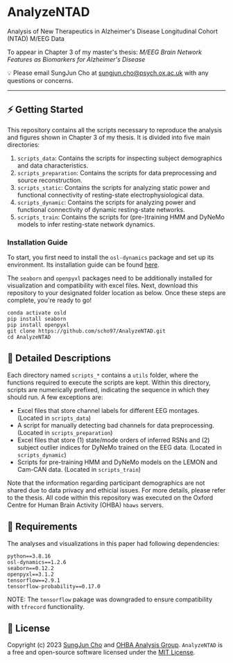 # AnalyzeNTAD
Analysis of New Therapeutics in Alzheimer's Disease Longitudinal Cohort (NTAD) M/EEG Data

To appear in Chapter 3 of my master's thesis: _M/EEG Brain Network Features as Biomarkers for Alzheimer's Disease_

💡 Please email SungJun Cho at sungjun.cho@psych.ox.ac.uk with any questions or concerns.

---

## ⚡️ Getting Started

This repository contains all the scripts necessary to reproduce the analysis and figures shown in Chapter 3 of my thesis. It is divided into five main directories:

1. `scripts_data`: Contains the scripts for inspecting subject demographics and data characteristics.
2. `scripts_preparation`: Contains the scripts for data preprocessing and source reconstruction.
3. `scripts_static`: Contains the scripts for analyzing static power and functional connectivity of resting-state electrophysiological data.
4. `scripts_dynamic`: Contains the scripts for analyzing power and functional connectivity of dynamic resting-state networks.
5. `scripts_train`: Contains the scripts for (pre-)training HMM and DyNeMo models to infer resting-state network dynamics.

### Installation Guide
To start, you first need to install the `osl-dynamics` package and set up its environment. Its installation guide can be found [here](https://github.com/OHBA-analysis/osl-dynamics).

The `seaborn` and `openpyxl` packages need to be additionally installed for visualization and compatibility with excel files. Next, download this repository to your designated folder location as below. Once these steps are complete, you're ready to go!

```
conda activate osld
pip install seaborn
pip install openpyxl
git clone https://github.com/scho97/AnalyzeNTAD.git
cd AnalyzeNTAD
```

## 📄 Detailed Descriptions

Each directory named `scripts_*` contains a `utils` folder, where the functions required to execute the scripts are kept. Within this directory, scripts are numerically prefixed, indicating the sequence in which they should run. A few exceptions are:

- Excel files that store channel labels for different EEG montages. (Located in `scripts_data`)
- A script for manually detecting bad channels for data preprocessing. (Located in `scripts_preparation`)
- Excel files that store (1) state/mode orders of inferred RSNs and (2) subject outlier indices for DyNeMo trained on the EEG data. (Located in `scripts_dynamic`)
- Scripts for pre-training HMM and DyNeMo models on the LEMON and Cam-CAN data. (Located in `scripts_train`)

Note that the information regarding participant demographics are not shared due to data privacy and ethicial issues. For more details, please refer to the thesis. All code within this repository was executed on the Oxford Centre for Human Brain Activity (OHBA) `hbaws` servers.

## 🎯 Requirements
The analyses and visualizations in this paper had following dependencies:

```
python==3.8.16
osl-dynamics==1.2.6
seaborn==0.12.2
openpyxl==3.1.2
tensorflow==2.9.1
tensorflow-probability==0.17.0
```

NOTE: The `tensorflow` pakage was downgraded to ensure compatibility with `tfrecord` functionality.

## 🪪 License
Copyright (c) 2023 [SungJun Cho](https://github.com/scho97) and [OHBA Analysis Group](https://github.com/OHBA-analysis). `AnalyzeNTAD` is a free and open-source software licensed under the [MIT License](https://github.com/scho97/AnalyzeNTAD/blob/main/LICENSE).